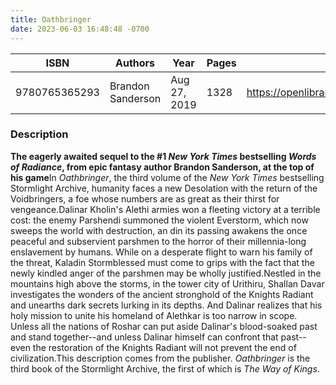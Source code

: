 ```yaml
---
title: Oathbringer
date: 2023-06-03 16:48:48 -0700
---
```


| ISBN        | Authors      | Year    | Pages    | URL   |
| ----------- | ------------ | ------- | -------- | ----- |
| 9780765365293  | Brandon Sanderson| Aug 27, 2019| 1328|https://openlibrary.org/books/OL28192494M/Oathbringer|    

### Description
<strong>The eagerly awaited sequel to the #1 <em>New York Times</em> bestselling <em>Words of Radiance</em>, from epic fantasy author Brandon Sanderson, at the top of his game</strong>In <em>Oathbringer</em>, the third volume of the <em>New York Times</em> bestselling Stormlight Archive, humanity faces a new Desolation with the return of the Voidbringers, a foe whose numbers are as great as their thirst for vengeance.Dalinar Kholin's Alethi armies won a fleeting victory at a terrible cost: the enemy Parshendi summoned the violent Everstorm, which now sweeps the world with destruction, an din its passing awakens the once peaceful and subservient parshmen to the horror of their millennia-long enslavement by humans. While on a desperate flight to warn his family of the threat, Kaladin Stormblessed must come to grips with the fact that the newly kindled anger of the parshmen may be wholly justified.Nestled in the mountains high above the storms, in the tower city of Urithiru, Shallan Davar investigates the wonders of the ancient stronghold of the Knights Radiant and unearths dark secrets lurking in its depths. And Dalinar realizes that his holy mission to unite his homeland of Alethkar is too narrow in scope. Unless all the nations of Roshar can put aside Dalinar's blood-soaked past and stand together--and unless Dalinar himself can confront that past--even the restoration of the Knights Radiant will not prevent the end of civilization.This description comes from the publisher. <em>Oathbringer</em> is the third book of the Stormlight Archive, the first of which is <em>The Way of Kings</em>.